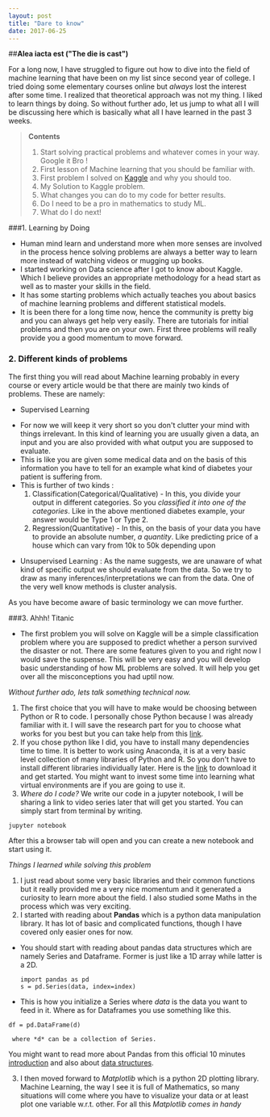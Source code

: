 ```yaml
---
layout: post
title: "Dare to know"
date: 2017-06-25
---
```



##**Alea iacta est ("The die is cast")**

For a long now, I have struggled to figure out how to dive into the field of machine learning that have been on my list since second year of college. I tried doing some elementary courses online but *always* lost the interest after some time. 
I realized that theoretical approach was not my thing. I liked to learn things by doing. So without further ado, let us jump to what all I will be discussing here which is basically what all I have learned in the past 3 weeks.  

> **Contents**
>1. Start solving practical problems and whatever comes in your way. Google it Bro !
>2. First lesson of Machine learning that you should be familiar with.
>3. First problem I solved on [Kaggle](https://www.kaggle.com/c/titanic) and why you should too.     
>4. My Solution to Kaggle problem.
>5. What changes you can do to my code for better results.
>6. Do I need to be a pro in mathematics to study ML.
>7. What do I do next!

###1. Learning by Doing

 + Human mind learn and understand more when more senses are involved in the process hence solving problems are always a better way to learn more instead of watching videos or mugging up books. 
 + I started working on Data science after I got to know about Kaggle. Which I believe provides an appropriate methodology for a head start as well as to master your skills in the field. 
 + It has some starting problems which actually teaches you about basics of machine learning problems and different statistical models.
 + It is been there for a long time now, hence the community is pretty big and you can always get help very easily. There are tutorials for initial problems and then you are on your own. First three problems will really provide you a good momentum to move forward.
 
### 2. Different kinds of problems

The first thing you will read about Machine learning probably in every course or every article would be that there are mainly two kinds of problems. These are namely:

  -  Supervised Learning  
   + For now we will keep it very short so you don't clutter your mind with things irrelevant. In this kind of learning you are usually given a data, an input and you are also provided with what output you are supposed to evaluate. 
   + This is like you are given some medical data and on the basis of this information you have to tell for an example what kind of diabetes your patient is suffering from.
   + This is further of two kinds :
      1. Classification(Categorical/Qualitative) - In this, you divide your output in different categories. So you *classified it into one of the categories*. Like in the above mentioned diabetes example, your answer would be Type 1 or Type 2.
      2. Regression(Quantitative) - In this, on the basis of your data you have to provide an absolute number, *a quantity*. Like predicting price of a house which can vary from 10k to 50k depending upon     
      
    
  
  - Unsupervised Learning : As the name suggests, we are unaware of what kind of specific output we should evaluate from the data. So we try to draw as many inferences/interpretations we can from the data. One of the very well know methods is cluster analysis.

As you have become aware of basic terminology we can move further.

###3. Ahhh!  Titanic
 + The first problem you will solve on Kaggle will be a simple classification problem where you are supposed to predict whether a person survived the  disaster or not. There are some features given to you and right now I would save the suspense. 
This will be very easy and you will develop basic understanding of how ML problems are solved. It will help you get over all the misconceptions you had uptil now. 

*Without further ado, lets talk something technical now.* 

1. The first choice that you will have to make would be choosing between Python or R to code. I personally chose Python because I was already familiar with it. I will save the research part for you to choose what works for you best but you can take help from this [link](https://www.quora.com/Which-is-better-for-data-analysis-R-or-Python).
2.  If you chose python like I did, you have to install many dependencies time to time. It is better to work using Anaconda, it is at a very basic level collection of many libraries of Python and R. So you don't have to install different libraries individually later. Here is the [link](https://www.continuum.io/downloads) to download it and get started. You might want to invest some time into learning what virtual environments are if you are going to use it. 
3. *Where do I code?* 
We write our code in a jupyter notebook, I will be sharing a link to video series later  that will get you started. You can simply start from terminal by writing. 
```
jupyter notebook
```
After this a browser tab will open and you can create a new notebook and start using it.

*Things I learned while solving this problem*

 1. I just read about some very basic libraries and their common functions but it really provided me a very nice momentum and it generated a curiosity to learn more about the field. I also studied some Maths in the process which was very exciting.
 2.  I started with reading about **Pandas** which is a python data manipulation library. It has lot of basic and complicated functions, though I have covered only easier ones for now. 
  + You should start with reading about pandas data structures which are namely Series and Dataframe. Former is just like a 1D array while latter is a 2D. 
 
       ```
	   import pandas as pd
	   s = pd.Series(data, index=index)  
       ```
 + This is how you initialize a Series where *data* is the data you want to feed in it. Where as for Dataframes you use something like this.
  ```
  df = pd.DataFrame(d)
  ```
     where *d* can be a collection of Series.

 You might want to read more about Pandas from this official 10 minutes [introduction](http://pandas.pydata.org/pandas-docs/version/0.15.2/10min.html)  and also about [data structures](https://pandas.pydata.org/pandas-docs/stable/dsintro.html).



 3.  I then moved forward to *Matplotlib* which is a python 2D plotting library. Machine Learning, the way I see it is full of Mathematics, so many situations will come where you have to visualize your data or at least plot one variable w.r.t. other. For all this *Matplotlib comes in handy*

